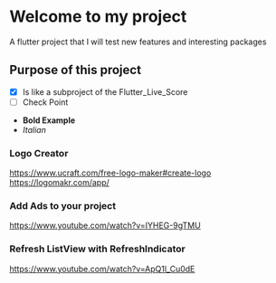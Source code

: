 # Welcome to my project

A flutter project that I will test new features and interesting packages

## Purpose of this project

- [x] Is like a subproject of the Flutter_Live_Score
- [ ] Check Point
- **Bold Example**
- _Italian_

### Logo Creator

https://www.ucraft.com/free-logo-maker#create-logo  
https://logomakr.com/app/

### Add Ads to your project

https://www.youtube.com/watch?v=IYHEG-9gTMU

### Refresh ListView with RefreshIndicator

https://www.youtube.com/watch?v=ApQ1l_Cu0dE